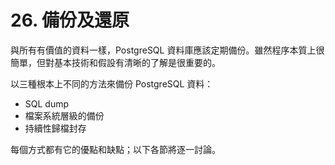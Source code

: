 # 26. 備份及還原

與所有有價值的資料一樣，PostgreSQL 資料庫應該定期備份。雖然程序本質上很簡單，但對基本技術和假設有清晰的了解是很重要的。

以三種根本上不同的方法來備份 PostgreSQL 資料：

* SQL dump
* 檔案系統層級的備份
* 持續性歸檔封存

每個方式都有它的優點和缺點；以下各節將逐一討論。

